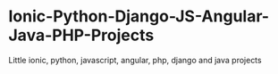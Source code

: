 # Ionic-Python-Django-JS-Angular-Java-PHP-Projects
Little ionic, python, javascript, angular, php, django and java projects
